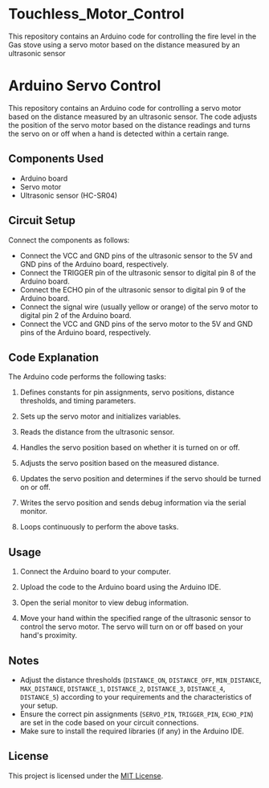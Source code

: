 # Touchless_Motor_Control
This repository contains an Arduino code for controlling the fire level in the Gas stove using a servo motor based on the distance measured by an ultrasonic sensor

# Arduino Servo Control

This repository contains an Arduino code for controlling a servo motor based on the distance measured by an ultrasonic sensor. The code adjusts the position of the servo motor based on the distance readings and turns the servo on or off when a hand is detected within a certain range.

## Components Used

- Arduino board
- Servo motor
- Ultrasonic sensor (HC-SR04)

## Circuit Setup

Connect the components as follows:

- Connect the VCC and GND pins of the ultrasonic sensor to the 5V and GND pins of the Arduino board, respectively.
- Connect the TRIGGER pin of the ultrasonic sensor to digital pin 8 of the Arduino board.
- Connect the ECHO pin of the ultrasonic sensor to digital pin 9 of the Arduino board.
- Connect the signal wire (usually yellow or orange) of the servo motor to digital pin 2 of the Arduino board.
- Connect the VCC and GND pins of the servo motor to the 5V and GND pins of the Arduino board, respectively.

## Code Explanation

The Arduino code performs the following tasks:

1. Defines constants for pin assignments, servo positions, distance thresholds, and timing parameters.

2. Sets up the servo motor and initializes variables.

3. Reads the distance from the ultrasonic sensor.

4. Handles the servo position based on whether it is turned on or off.

5. Adjusts the servo position based on the measured distance.

6. Updates the servo position and determines if the servo should be turned on or off.

7. Writes the servo position and sends debug information via the serial monitor.

8. Loops continuously to perform the above tasks.

## Usage

1. Connect the Arduino board to your computer.

2. Upload the code to the Arduino board using the Arduino IDE.

3. Open the serial monitor to view debug information.

4. Move your hand within the specified range of the ultrasonic sensor to control the servo motor. The servo will turn on or off based on your hand's proximity.

## Notes

- Adjust the distance thresholds (`DISTANCE_ON`, `DISTANCE_OFF`, `MIN_DISTANCE`, `MAX_DISTANCE`, `DISTANCE_1`, `DISTANCE_2`, `DISTANCE_3`, `DISTANCE_4`, `DISTANCE_5`) according to your requirements and the characteristics of your setup.
- Ensure the correct pin assignments (`SERVO_PIN`, `TRIGGER_PIN`, `ECHO_PIN`) are set in the code based on your circuit connections.
- Make sure to install the required libraries (if any) in the Arduino IDE.

## License

This project is licensed under the [MIT License](LICENSE).
